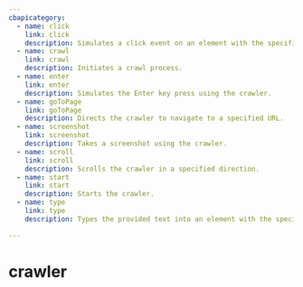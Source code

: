 ```yaml
---
cbapicategory:
  - name: click
    link: click
    description: Simulates a click event on an element with the specified ID.
  - name: crawl
    link: crawl
    description: Initiates a crawl process.
  - name: enter
    link: enter
    description: Simulates the Enter key press using the crawler.
  - name: goToPage
    link: goToPage
    description: Directs the crawler to navigate to a specified URL.
  - name: screenshot
    link: screenshot
    description: Takes a screenshot using the crawler.
  - name: scroll
    link: scroll
    description: Scrolls the crawler in a specified direction.
  - name: start
    link: start
    description: Starts the crawler.
  - name: type
    link: type
    description: Types the provided text into an element with the specified ID.

---
```

# crawler
<CBAPICategory />
